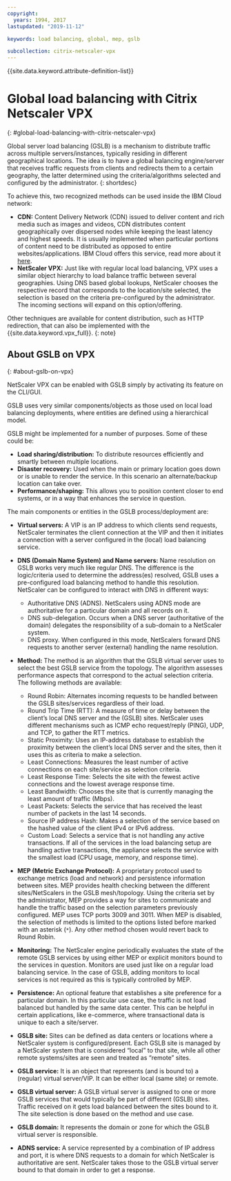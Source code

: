 ```yaml
---
copyright:
  years: 1994, 2017
lastupdated: "2019-11-12"

keywords: load balancing, global, mep, gslb

subcollection: citrix-netscaler-vpx
---
```


{{site.data.keyword.attribute-definition-list}}

# Global load balancing with Citrix Netscaler VPX
{: #global-load-balancing-with-citrix-netscaler-vpx}

Global server load balancing (GSLB) is a mechanism to distribute traffic across multiple servers/instances, typically residing in different geographical locations. The idea is to have a global balancing engine/server that receives traffic requests from clients and redirects them to a certain geography, the latter determined using the criteria/algorithms selected and configured by the administrator.
{: shortdesc}

To achieve this, two recognized methods can be used inside the IBM Cloud network:

* **CDN:** Content Delivery Network (CDN) issued to deliver content and rich media such as images and videos, CDN distributes content geographically over dispersed nodes while keeping the least latency and highest speeds. It is usually implemented when particular portions of content need to be distributed as opposed to entire websites/applications. IBM Cloud offers this service, read more about it [here](/docs/CDN?topic=CDN-getting-started).
* **NetScaler VPX:** Just like with regular local load balancing, VPX uses a similar object hierarchy to load balance traffic between several geographies. Using DNS based global lookups, NetScaler chooses the respective record that corresponds to the location/site selected, the selection is based on the criteria pre-configured by the administrator. The incoming sections will expand on this option/offering.

Other techniques are available for content distribution, such as HTTP redirection, that can also be implemented with the {{site.data.keyword.vpx_full}}.
{: note}

## About GSLB on VPX
{: #about-gslb-on-vpx}

NetScaler VPX can be enabled with GSLB simply by activating its feature on the CLI/GUI.

GSLB uses very similar components/objects as those used on local load balancing deployments, where entities are defined using a hierarchical model.

GSLB might be implemented for a number of purposes. Some of these could be:

* **Load sharing/distribution:** To distribute resources efficiently and smartly between multiple locations.
* **Disaster recovery:** Used when the main or primary location goes down or is unable to render the service. In this scenario an alternate/backup location can take over.
* **Performance/shaping:** This allows you to position content closer to end systems, or in a way that enhances the service in question.

The main components or entities in the GSLB process/deployment are:

* **Virtual servers:** A VIP is an IP address to which clients send requests, NetScaler terminates the client connection at the VIP and then it initiates a connection with a server configured in the (local) load balancing service.
* **DNS (Domain Name System) and Name servers:** Name resolution on GSLB works very much like regular DNS. The difference is the logic/criteria used to determine the address(es) resolved, GSLB uses a pre-configured load balancing method to handle this resolution. NetScaler can be configured to interact with DNS in different ways:
    * Authoritative DNS (ADNS). NetScalers using ADNS mode are authoritative for a particular domain and all records on it.
    * DNS sub-delegation. Occurs when a DNS server (authoritative of the domain) delegates the responsibility of a sub-domain to a NetScaler system.
    * DNS proxy. When configured in this mode, NetScalers forward DNS requests to another server (external) handling the name resolution.
* **Method:** The method is an algorithm that the GSLB virtual server uses to select the best GSLB service from the topology. The algorithm assesses performance aspects that correspond to the actual selection criteria. The following methods are available:
    * Round Robin: Alternates incoming requests to be handled between the GSLB sites/services regardless of their load.
    * Round Trip Time (RTT): A measure of time or delay between the client’s local DNS server and the (GSLB) sites. NetScaler uses different mechanisms such as ICMP echo request/reply (PING), UDP, and TCP, to gather the RTT metrics.
    * Static Proximity: Uses an IP-address database to establish the proximity between the client’s local DNS server and the sites, then it uses this as criteria to make a selection.
    * Least Connections: Measures the least number of active connections on each site/service as selection criteria.
    * Least Response Time: Selects the site with the fewest active connections and the lowest average response time.
    * Least Bandwidth: Chooses the site that is currently managing the least amount of traffic (Mbps).
    * Least Packets: Selects the service that has received the least number of packets in the last 14 seconds.
    * Source IP address Hash: Makes a selection of the service based on the hashed value of the client IPv4 or IPv6 address.
    * Custom Load: Selects a service that is not handling any active transactions. If all of the services in the load balancing setup are handling active transactions, the appliance selects the service with the smallest load (CPU usage, memory, and response time).

* **MEP (Metric Exchange Protocol):** A proprietary protocol used to exchange metrics (load and network) and persistence information between sites. MEP provides health checking between the different sites/NetScalers in the GSLB mesh/topology. Using the criteria set by the administrator, MEP provides a way for sites to communicate and handle the traffic based on the selection parameters previously configured. MEP uses TCP ports 3009 and 3011. When MEP is disabled, the selection of methods is limited to the options listed before marked with an asterisk (`*`). Any other method chosen would revert back to Round Robin.
* **Monitoring:** The NetScaler engine periodically evaluates the state of the remote GSLB services by using either MEP or explicit monitors bound to the services in question. Monitors are used just like on a regular load balancing service. In the case of GSLB, adding monitors to local services is not required as this is typically controlled by MEP.
* **Persistence:** An optional feature that establishes a site preference for a particular domain. In this particular use case, the traffic is not load balanced but handled by the same data center. This can be helpful in certain applications, like e-commerce, where transactional data is unique to each a site/server.
* **GSLB site:** Sites can be defined as data centers or locations where a NetScaler system is configured/present. Each GSLB site is managed by a NetScaler system that is considered “local” to that site, while all other remote systems/sites are seen and treated as “remote” sites.
* **GSLB service:** It is an object that represents (and is bound to) a (regular) virtual server/VIP. It can be either local (same site) or remote.
* **GSLB virtual server:** A GSLB virtual server is assigned to one or more GSLB services that would typically be part of different (GSLB) sites. Traffic received on it gets load balanced between the sites bound to it. The site selection is done based on the method and use case.
* **GSLB domain:** It represents the domain or zone for which the GSLB virtual server is responsible.
* **ADNS service:** A service represented by a combination of IP address and port, it is where DNS requests to a domain for which NetScaler is authoritative are sent. NetScaler takes those to the GSLB virtual server bound to that domain in order to get a response.
